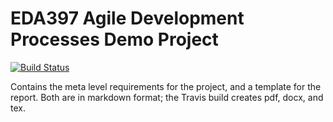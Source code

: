 # EDA397 Agile Development Processes Demo Project

[![Build Status](https://travis-ci.org/barajagmartin/adp_project.svg?branch=master)](https://travis-ci.org/barajagmartin/adp_project)

Contains the meta level requirements for the project,
and a template for the report.
Both are in markdown format; the Travis build creates
pdf, docx, and tex.

